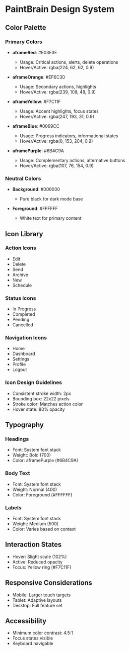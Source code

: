 # PaintBrain Design System

## Color Palette

### Primary Colors
- **aframeRed**: #E03E3E
  - Usage: Critical actions, alerts, delete operations
  - Hover/Active: rgba(224, 62, 62, 0.9)

- **aframeOrange**: #EF6C30
  - Usage: Secondary actions, highlights
  - Hover/Active: rgba(239, 108, 48, 0.9)

- **aframeYellow**: #F7C11F
  - Usage: Accent highlights, focus states
  - Hover/Active: rgba(247, 193, 31, 0.9)

- **aframeBlue**: #0099CC
  - Usage: Progress indicators, informational states
  - Hover/Active: rgba(0, 153, 204, 0.9)

- **aframePurple**: #6B4C9A
  - Usage: Complementary actions, alternative buttons
  - Hover/Active: rgba(107, 76, 154, 0.9)

### Neutral Colors
- **Background**: #000000
  - Pure black for dark mode base

- **Foreground**: #FFFFFF
  - White text for primary content

## Icon Library

### Action Icons
- Edit
- Delete
- Send
- Archive
- New
- Schedule

### Status Icons
- In Progress
- Completed
- Pending
- Cancelled

### Navigation Icons
- Home
- Dashboard
- Settings
- Profile
- Logout

### Icon Design Guidelines
- Consistent stroke width: 2px
- Bounding box: 22x22 pixels
- Stroke color: Matches action color
- Hover state: 80% opacity

## Typography

### Headings
- Font: System font stack
- Weight: Bold (700)
- Color: aframePurple (#6B4C9A)

### Body Text
- Font: System font stack
- Weight: Normal (400)
- Color: Foreground (#FFFFFF)

### Labels
- Font: System font stack
- Weight: Medium (500)
- Color: Varies based on context

## Interaction States
- Hover: Slight scale (102%)
- Active: Reduced opacity
- Focus: Yellow ring (#F7C11F)

## Responsive Considerations
- Mobile: Larger touch targets
- Tablet: Adaptive layouts
- Desktop: Full feature set

## Accessibility
- Minimum color contrast: 4.5:1
- Focus states visible
- Keyboard navigable
